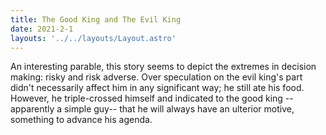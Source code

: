 ```yaml
---
title: The Good King and The Evil King
date: 2021-2-1
layouts: '../../layouts/Layout.astro'
---
```


An interesting parable, this story seems to depict the extremes in decision making: risky and risk adverse. Over speculation on the evil king's part didn't necessarily affect him in any significant way; he still ate his food. However, he triple-crossed himself and indicated to the good king --apparently a simple guy-- that he will always have an ulterior motive, something to advance his agenda.